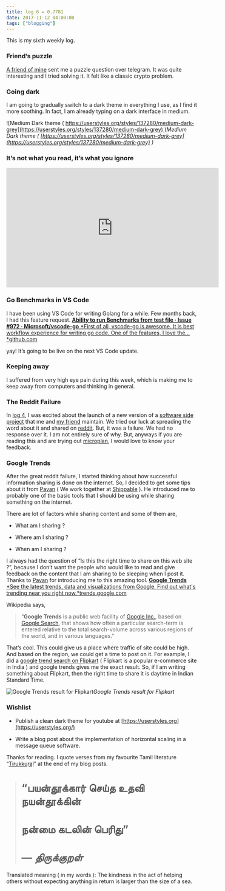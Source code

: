 ```yaml
---
title: log 6 = 0.7781
date: 2017-11-12 04:00:00
tags: ["blogging"]
---
```

This is my sixth weekly log.

### Friend’s puzzle

[A friend of mine](https://github.com/argonlaser) sent me a puzzle question over telegram. It was quite interesting and I tried solving it. It felt like a classic crypto problem.

### Going dark

I am going to gradually switch to a dark theme in everything I use, as I find it more soothing. In fact, I am already typing on a dark interface in medium.

![Medium Dark theme ( [https://userstyles.org/styles/137280/medium-dark-grey](https://userstyles.org/styles/137280/medium-dark-grey) )](https://cdn-images-1.medium.com/max/3000/1*FPtXU8NI1DmBw21WqGe9gQ.png)*Medium Dark theme ( [https://userstyles.org/styles/137280/medium-dark-grey](https://userstyles.org/styles/137280/medium-dark-grey) )*

### It’s not what you read, it’s what you ignore

<center><iframe width="560" height="315" src="https://www.youtube.com/embed/IWPgUn8tL8s" frameborder="0" allowfullscreen></iframe></center>

### Go Benchmarks in VS Code

I have been using VS Code for writing Golang for a while. Few months back, I had this feature request.
[**Ability to run Benchmarks from test file · Issue #972 · Microsoft/vscode-go**
*First of all, vscode-go is awesome. It is best workflow experience for writing go code. One of the features, I love the…*github.com](https://github.com/Microsoft/vscode-go/issues/972)

yay! It’s going to be live on the next VS Code update.

### Keeping away

I suffered from very high eye pain during this week, which is making me to keep away from computers and thinking in general.

### The Reddit Failure

In [log 4](https://medium.com/@scriptnull/log-4-0-6020-81faf172a19d), I was excited about the launch of a new version of a [software side project](https://github.com/microplan-xyz/microplan) that me and [my friend](https://github.com/argonlaser) maintain. We tried our luck at spreading the word about it and shared on [reddit](https://www.reddit.com/r/SideProject/comments/7bkj6u/microplan_a_command_line_tool_for_planning/). But, it was a failure. We had no response over it. I am not entirely sure of why. But, anyways if you are reading this and are trying out [microplan](https://github.com/microplan-xyz/microplan), I would love to know your feedback.

### Google Trends

After the great reddit failure, I started thinking about how successful information sharing is done on the internet. So, I decided to get some tips about it from [Pavan](https://twitter.com/Pavan_Belagatti) ( We work together at [Shippable](https://www.shippable.com/) ). He introduced me to probably one of the basic tools that I should be using while sharing something on the internet.

There are lot of factors while sharing content and some of them are,

* What am I sharing ?

* Where am I sharing ?

* When am I sharing ?

I always had the question of “Is this the right time to share on this web site ?”, because I don’t want the people who would like to read and give feedback on the content that I am sharing to be sleeping when I post it. Thanks to [Pavan](https://twitter.com/Pavan_Belagatti) for introducing me to this amazing tool.
[**Google Trends**
*See the latest trends, data and visualizations from Google. Find out what's trending near you right now.*trends.google.com](https://trends.google.com/trends/)

Wikipedia says,
> “**Google Trends** is a public web facility of [Google Inc.](https://en.wikipedia.org/wiki/Google), based on [Google Search](https://en.wikipedia.org/wiki/Google_Search), that shows how often a particular search-term is entered relative to the total search-volume across various regions of the world, and in various languages.”

That’s cool. This could give us a place where traffic of site could be high. And based on the region, we could get a time to post on it. For example, I did a [google trend search on Flipkart](https://trends.google.com/trends/explore?q=flipkart) ( Flipkart is a popular e-commerce site in India ) and google trends gives me the exact result. So, if I am writing something about Flipkart, then the right time to share it is daytime in Indian Standard Time.

![Google Trends result for Flipkart](https://cdn-images-1.medium.com/max/2428/1*9XWm_1iNt-unT9QLsuxgAg.png)*Google Trends result for Flipkart*

### Wishlist

* Publish a clean dark theme for youtube at [https://userstyles.org](https://userstyles.org/)

* Write a blog post about the implementation of horizontal scaling in a message queue software.

Thanks for reading. I quote verses from my favourite Tamil literature “[Tirukkuṛaḷ](https://en.wikipedia.org/wiki/Tirukku%E1%B9%9Ba%E1%B8%B7)” at the end of my blog posts.
> # “பயன்தூக்கார் செய்த உதவி நயன்தூக்கின்
> # நன்மை கடலின் பெரிது”
> # *— திருக்குறள்*

Translated meaning ( in my words ): The kindness in the act of helping others without expecting anything in return is larger than the size of a sea.

